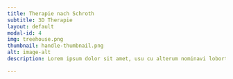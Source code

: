 ```yaml
---
title: Therapie nach Schroth
subtitle: 3D Therapie
layout: default
modal-id: 4
img: treehouse.png
thumbnail: handle-thumbnail.png
alt: image-alt
description: Lorem ipsum dolor sit amet, usu cu alterum nominavi lobortis. At duo novum diceret. Tantas apeirian vix et, usu sanctus postulant inciderint ut, populo diceret necessitatibus in vim. Cu eum dicam feugiat noluisse.

---
```

